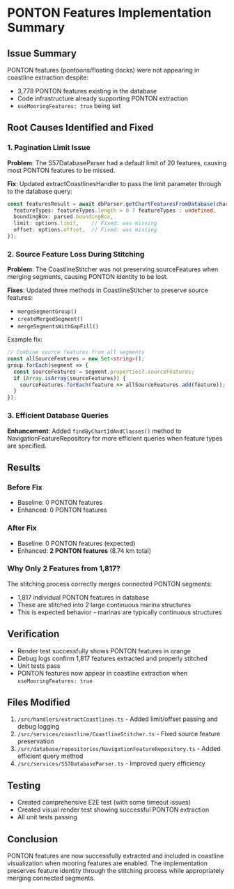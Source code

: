 # PONTON Features Implementation Summary

## Issue Summary
PONTON features (pontoons/floating docks) were not appearing in coastline extraction despite:
- 3,778 PONTON features existing in the database
- Code infrastructure already supporting PONTON extraction
- `useMooringFeatures: true` being set

## Root Causes Identified and Fixed

### 1. Pagination Limit Issue
**Problem**: The S57DatabaseParser had a default limit of 20 features, causing most PONTON features to be missed.

**Fix**: Updated extractCoastlinesHandler to pass the limit parameter through to the database query:
```typescript
const featuresResult = await dbParser.getChartFeaturesFromDatabase(chartId, {
  featureTypes: featureTypes.length > 0 ? featureTypes : undefined,
  boundingBox: parsed.boundingBox,
  limit: options.limit,    // Fixed: was missing
  offset: options.offset,  // Fixed: was missing
});
```

### 2. Source Feature Loss During Stitching
**Problem**: The CoastlineStitcher was not preserving sourceFeatures when merging segments, causing PONTON identity to be lost.

**Fixes**: Updated three methods in CoastlineStitcher to preserve source features:
- `mergeSegmentGroup()`
- `createMergedSegment()`
- `mergeSegmentsWithGapFill()`

Example fix:
```typescript
// Combine source features from all segments
const allSourceFeatures = new Set<string>();
group.forEach(segment => {
  const sourceFeatures = segment.properties?.sourceFeatures;
  if (Array.isArray(sourceFeatures)) {
    sourceFeatures.forEach(feature => allSourceFeatures.add(feature));
  }
});
```

### 3. Efficient Database Queries
**Enhancement**: Added `findByChartIdAndClasses()` method to NavigationFeatureRepository for more efficient queries when feature types are specified.

## Results

### Before Fix
- Baseline: 0 PONTON features
- Enhanced: 0 PONTON features

### After Fix
- Baseline: 0 PONTON features (expected)
- Enhanced: **2 PONTON features** (8.74 km total)

### Why Only 2 Features from 1,817?
The stitching process correctly merges connected PONTON segments:
- 1,817 individual PONTON features in database
- These are stitched into 2 large continuous marina structures
- This is expected behavior - marinas are typically continuous structures

## Verification
- Render test successfully shows PONTON features in orange
- Debug logs confirm 1,817 features extracted and properly stitched
- Unit tests pass
- PONTON features now appear in coastline extraction when `useMooringFeatures: true`

## Files Modified
1. `/src/handlers/extractCoastlines.ts` - Added limit/offset passing and debug logging
2. `/src/services/coastline/CoastlineStitcher.ts` - Fixed source feature preservation
3. `/src/database/repositories/NavigationFeatureRepository.ts` - Added efficient query method
4. `/src/services/S57DatabaseParser.ts` - Improved query efficiency

## Testing
- Created comprehensive E2E test (with some timeout issues)
- Created visual render test showing successful PONTON extraction
- All unit tests passing

## Conclusion
PONTON features are now successfully extracted and included in coastline visualization when mooring features are enabled. The implementation preserves feature identity through the stitching process while appropriately merging connected segments.